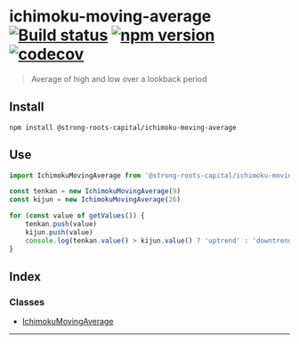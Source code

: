 
ichimoku-moving-average [![Build status](https://travis-ci.org/strong-roots-capital/ichimoku-moving-average.svg?branch=master)](https://travis-ci.org/strong-roots-capital/ichimoku-moving-average) [![npm version](https://img.shields.io/npm/v/@strong-roots-capital/ichimoku-moving-average.svg)](https://npmjs.org/package/@strong-roots-capital/ichimoku-moving-average) [![codecov](https://codecov.io/gh/strong-roots-capital/ichimoku-moving-average/branch/master/graph/badge.svg)](https://codecov.io/gh/strong-roots-capital/ichimoku-moving-average)
================================================================================================================================================================================================================================================================================================================================================================================================================================================================================================================================================================

> Average of high and low over a lookback period

Install
-------

```shell
npm install @strong-roots-capital/ichimoku-moving-average
```

Use
---

```typescript
import IchimokuMovingAverage from '@strong-roots-capital/ichimoku-moving-average'

const tenkan = new IchimokuMovingAverage(9)
const kijun = new IchimokuMovingAverage(26)

for (const value of getValues()) {
    tenkan.push(value)
    kijun.push(value)
    console.log(tenkan.value() > kijun.value() ? 'uptrend' : 'downtrend')
}
```

## Index

### Classes

* [IchimokuMovingAverage](classes/ichimokumovingaverage.md)

---

